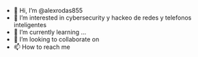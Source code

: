 - 👋 Hi, I’m @alexrodas855
- 👀 I’m interested in cybersecurity y hackeo de redes y  telefonos inteligentes
- 🌱 I’m currently learning ...
- 💞️ I’m looking to collaborate on 
- 📫 How to reach me 

<!---
alexrodas855/alexrodas855 is a ✨ special ✨ repository because its `README.md` (this file) appears on your GitHub profile.
You can click the Preview link to take a look at your changes.
--->
